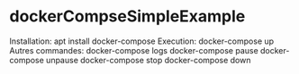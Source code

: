 # dockerCompseSimpleExample
Installation:
apt install docker-compose
Execution:
docker-compose up
Autres commandes:
docker-compose logs
docker-compose pause
docker-compose unpause
docker-compose stop
docker-compose down


